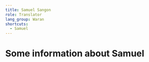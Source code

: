 ```yaml
---
title: Samuel Sangon
role: Translator
lang_group: Waran
shortcuts:
  - Samuel
---
```


# Some information about Samuel
